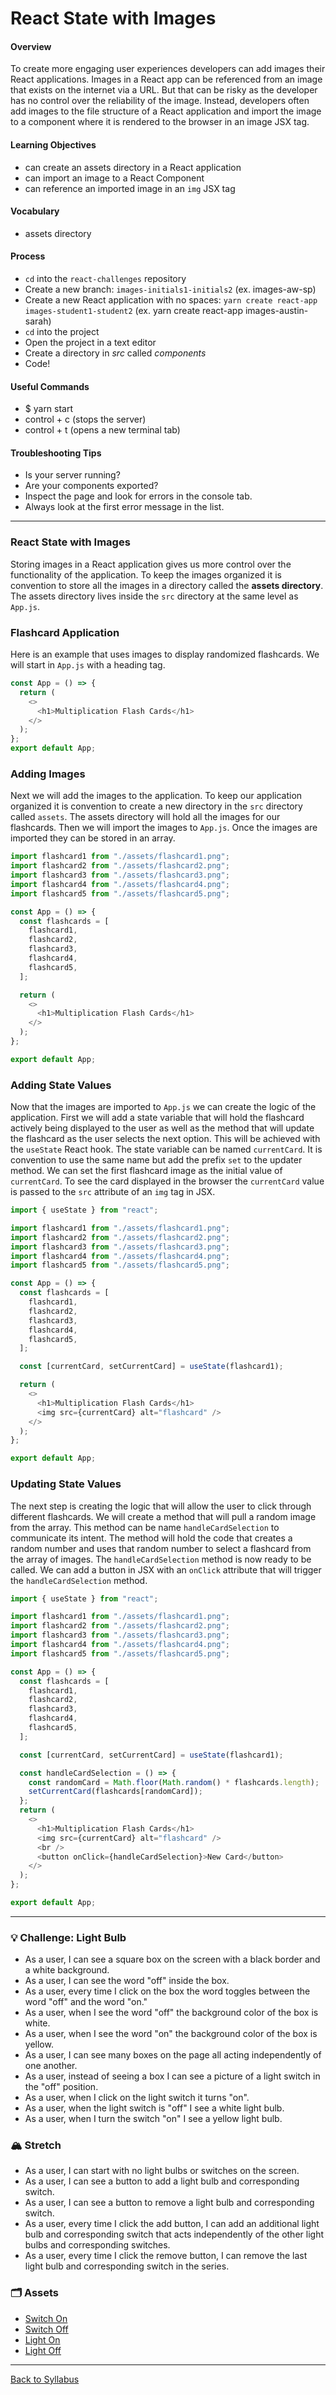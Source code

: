 # React State with Images

#### Overview

To create more engaging user experiences developers can add images their React applications. Images in a React app can be referenced from an image that exists on the internet via a URL. But that can be risky as the developer has no control over the reliability of the image. Instead, developers often add images to the file structure of a React application and import the image to a component where it is rendered to the browser in an image JSX tag.

#### Learning Objectives

- can create an assets directory in a React application
- can import an image to a React Component
- can reference an imported image in an `img` JSX tag

#### Vocabulary

- assets directory

#### Process

- `cd` into the `react-challenges` repository
- Create a new branch: `images-initials1-initials2` (ex. images-aw-sp)
- Create a new React application with no spaces: `yarn create react-app images-student1-student2` (ex. yarn create react-app images-austin-sarah)
- `cd` into the project
- Open the project in a text editor
- Create a directory in _src_ called _components_
- Code!

#### Useful Commands

- $ yarn start
- control + c (stops the server)
- control + t (opens a new terminal tab)

#### Troubleshooting Tips

- Is your server running?
- Are your components exported?
- Inspect the page and look for errors in the console tab.
- Always look at the first error message in the list.

---

### React State with Images

Storing images in a React application gives us more control over the functionality of the application. To keep the images organized it is convention to store all the images in a directory called the **assets directory**. The assets directory lives inside the `src` directory at the same level as `App.js`.

### Flashcard Application

Here is an example that uses images to display randomized flashcards. We will start in `App.js` with a heading tag.

```javascript
const App = () => {
  return (
    <>
      <h1>Multiplication Flash Cards</h1>
    </>
  );
};
export default App;
```

### Adding Images

Next we will add the images to the application. To keep our application organized it is convention to create a new directory in the `src` directory called `assets`. The assets directory will hold all the images for our flashcards. Then we will import the images to `App.js`. Once the images are imported they can be stored in an array.

```javascript
import flashcard1 from "./assets/flashcard1.png";
import flashcard2 from "./assets/flashcard2.png";
import flashcard3 from "./assets/flashcard3.png";
import flashcard4 from "./assets/flashcard4.png";
import flashcard5 from "./assets/flashcard5.png";

const App = () => {
  const flashcards = [
    flashcard1,
    flashcard2,
    flashcard3,
    flashcard4,
    flashcard5,
  ];

  return (
    <>
      <h1>Multiplication Flash Cards</h1>
    </>
  );
};

export default App;
```

### Adding State Values

Now that the images are imported to `App.js` we can create the logic of the application. First we will add a state variable that will hold the flashcard actively being displayed to the user as well as the method that will update the flashcard as the user selects the next option. This will be achieved with the `useState` React hook. The state variable can be named `currentCard`. It is convention to use the same name but add the prefix `set` to the updater method. We can set the first flashcard image as the initial value of `currentCard`. To see the card displayed in the browser the `currentCard` value is passed to the `src` attribute of an `img` tag in JSX.

```javascript
import { useState } from "react";

import flashcard1 from "./assets/flashcard1.png";
import flashcard2 from "./assets/flashcard2.png";
import flashcard3 from "./assets/flashcard3.png";
import flashcard4 from "./assets/flashcard4.png";
import flashcard5 from "./assets/flashcard5.png";

const App = () => {
  const flashcards = [
    flashcard1,
    flashcard2,
    flashcard3,
    flashcard4,
    flashcard5,
  ];

  const [currentCard, setCurrentCard] = useState(flashcard1);

  return (
    <>
      <h1>Multiplication Flash Cards</h1>
      <img src={currentCard} alt="flashcard" />
    </>
  );
};

export default App;
```

### Updating State Values

The next step is creating the logic that will allow the user to click through different flashcards. We will create a method that will pull a random image from the array. This method can be name `handleCardSelection` to communicate its intent. The method will hold the code that creates a random number and uses that random number to select a flashcard from the array of images. The `handleCardSelection` method is now ready to be called. We can add a button in JSX with an `onClick` attribute that will trigger the `handleCardSelection` method.

```javascript
import { useState } from "react";

import flashcard1 from "./assets/flashcard1.png";
import flashcard2 from "./assets/flashcard2.png";
import flashcard3 from "./assets/flashcard3.png";
import flashcard4 from "./assets/flashcard4.png";
import flashcard5 from "./assets/flashcard5.png";

const App = () => {
  const flashcards = [
    flashcard1,
    flashcard2,
    flashcard3,
    flashcard4,
    flashcard5,
  ];

  const [currentCard, setCurrentCard] = useState(flashcard1);

  const handleCardSelection = () => {
    const randomCard = Math.floor(Math.random() * flashcards.length);
    setCurrentCard(flashcards[randomCard]);
  };
  return (
    <>
      <h1>Multiplication Flash Cards</h1>
      <img src={currentCard} alt="flashcard" />
      <br />
      <button onClick={handleCardSelection}>New Card</button>
    </>
  );
};

export default App;
```

---

### 💡 Challenge: Light Bulb

- As a user, I can see a square box on the screen with a black border and a white background.
- As a user, I can see the word "off" inside the box.
- As a user, every time I click on the box the word toggles between the word "off" and the word "on."
- As a user, when I see the word "off" the background color of the box is white.
- As a user, when I see the word "on" the background color of the box is yellow.
- As a user, I can see many boxes on the page all acting independently of one another.
- As a user, instead of seeing a box I can see a picture of a light switch in the "off" position.
- As a user, when I click on the light switch it turns "on".
- As a user, when the light switch is "off" I see a white light bulb.
- As a user, when I turn the switch "on" I see a yellow light bulb.

### 🏔 Stretch

- As a user, I can start with no light bulbs or switches on the screen.
- As a user, I can see a button to add a light bulb and corresponding switch.
- As a user, I can see a button to remove a light bulb and corresponding switch.
- As a user, every time I click the add button, I can add an additional light bulb and corresponding switch that acts independently of the other light bulbs and corresponding switches.
- As a user, every time I click the remove button, I can remove the last light bulb and corresponding switch in the series.

### 🗂 Assets

- [Switch On](./assets/switchOn.png)
- [Switch Off](./assets/switchOff.png)
- [Light On](./assets/lightOn.png)
- [Light Off](./assets/lightOff.png)

---

[Back to Syllabus](../README.md#unit-three-react)

